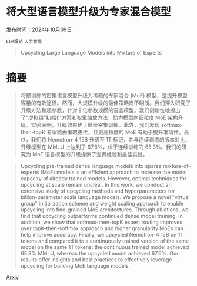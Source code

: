 # 将大型语言模型升级为专家混合模型

发布时间：2024年10月09日

`LLM理论` `人工智能`

> Upcycling Large Language Models into Mixture of Experts

# 摘要

> 将预训练的密集语言模型升级为稀疏的专家混合 (MoE) 模型，是提升模型容量的有效途径。然而，大规模升级的最佳策略尚不明朗。我们深入研究了升级方法和超参数，针对十亿参数规模的语言模型。我们创新性地提出了“虚拟组”初始化方案和权重缩放方法，助力模型向细粒度 MoE 架构升级。实验表明，升级效果优于继续密集训练。此外，我们发现 softmax-then-topK 专家路由策略更优，且更高粒度的 MoE 有助于提升准确性。最终，我们将 Nemotron-4 15B 升级至 1T 标记，并与连续训练的版本对比，升级模型在 MMLU 上达到了 67.6%，优于连续训练的 65.3%。我们的研究为 MoE 语言模型的升级提供了宝贵经验和最佳实践。

> Upcycling pre-trained dense language models into sparse mixture-of-experts (MoE) models is an efficient approach to increase the model capacity of already trained models. However, optimal techniques for upcycling at scale remain unclear. In this work, we conduct an extensive study of upcycling methods and hyperparameters for billion-parameter scale language models. We propose a novel "virtual group" initialization scheme and weight scaling approach to enable upcycling into fine-grained MoE architectures. Through ablations, we find that upcycling outperforms continued dense model training. In addition, we show that softmax-then-topK expert routing improves over topK-then-softmax approach and higher granularity MoEs can help improve accuracy. Finally, we upcycled Nemotron-4 15B on 1T tokens and compared it to a continuously trained version of the same model on the same 1T tokens: the continuous trained model achieved 65.3% MMLU, whereas the upcycled model achieved 67.6%. Our results offer insights and best practices to effectively leverage upcycling for building MoE language models.

[Arxiv](https://arxiv.org/abs/2410.07524)